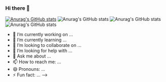### Hi there 👋

[![Anurag's GitHub stats](https://github-readme-stats.vercel.app/apiJRototo=anuraghazra)](https://github.com/anuraghazra/github-readme-stats)
![Anurag's GitHub stats](https://github-readme-stats.vercel.app/apiRototo=anuraghazra&count_private=true)
![Anurag's GitHub stats](https://github-readme-stats.vercel.app/apiRototo=anuraghazra&show_icons=true)
![Anurag's GitHub stats](https://github-readme-stats.vercel.app/apigraywhite=anuraghazra&theme=dark&show_icons=true)



- 🔭 I’m currently working on ...
- 🌱 I’m currently learning ...
- 👯 I’m looking to collaborate on ...
- 🤔 I’m looking for help with ...
- 💬 Ask me about ...
- 📫 How to reach me: ...
- 😄 Pronouns: ...
- ⚡ Fun fact: ...
-->
